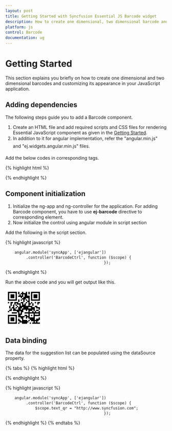 ```yaml
---
layout: post
title: Getting Started with Syncfusion Essential JS Barcode widget
description: How to create one dimensional, two dimensional barcode and customizing the appearance of it.
platform: js
control: Barcode
documentation: ug
---
```


# Getting Started

This section explains you briefly on how to create one dimensional and two dimensional barcodes and customizing its appearance in your JavaScript application.

## Adding dependencies
The following steps guide you to add a Barcode component.
1.	Create an HTML file and add required scripts and CSS files for rendering Essential JavaScript component as given in the [Getting Started](https://help.syncfusion.com/js/angularjs).
2.	In addition to it for angular implementation, refer the "angular.min.js" and "ej.widgets.angular.min.js" files.

Add the below codes in corresponding tags.

{% highlight html %}

<html ng-app="syncApp">
<head>
    <title>Simple Barcode</title>
    <!-- Add Scripts and CSS for rendering Essential JS components -->
    <link href="css/default-theme/ej.widgets.all.min.css" rel="stylesheet" />
    <script src="scripts/jquery-1.11.3.min.js"></script>
    <script src="scripts/angular.min.js"></script>
    <script src="scripts/ej.web.all.min.js"></script>
    <script src="scripts/ej.widget.angular.min.js"></script>
</head>
<body>
    <div ng-controller="BarcodeCtrl">
        <div id="barcode" ej-barcode e-text="http://www.syncfusion.com">
        </div>
    </div>
</body>
</html>

{% endhighlight %}

## Component initialization

1.	Initialize the ng-app and ng-controller for the application. For adding Barcode component, you have to use **ej-barcode** directive to corresponding element.
2.	Now initialize the control using angular module in script section
 
Add the following in the script section.

{% highlight javascript %}

        angular.module('syncApp', ['ejangular'])
             .controller('BarcodeCtrl', function ($scope) {
                                               });

{% endhighlight %}

Run the above code and you will get output like this.

![](getting-started-images\default.png)

## Data binding

The data for the suggestion list can be populated using the dataSource property. 

{% tabs %}
{% highlight html %}

<html ng-app="syncApp">
<head>
    <title>Simple Barcode</title>
    <!-- Add Scripts and CSS for rendering Essential JS components -->
    <link href="css/default-theme/ej.widgets.all.min.css" rel="stylesheet" />
    <script src="scripts/jquery-1.11.3.min.js"></script>
    <script src="scripts/angular.min.js"></script>
    <script src="scripts/ej.web.all.min.js"></script>
    <script src="scripts/ej.widget.angular.min.js"></script>
</head>
<body>
    <div ng-controller="BarcodeCtrl">
        <div id="barcode" ej-barcode e-text="text_qr">
        </div>
    </div>
</body>
</html>

{% endhighlight %}

{% highlight javascript %}

        angular.module('syncApp', ['ejangular'])
             .controller('BarcodeCtrl', function ($scope) {
			     $scope.text_qr = "http://www.syncfusion.com";
                                               });

{% endhighlight %}
{% endtabs %}